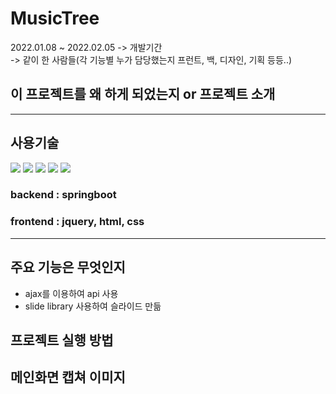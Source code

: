 # <b>MusicTree</b>
2022.01.08 ~ 2022.02.05 -> 개발기간   
-> 같이 한 사람들(각 기능별 누가 담당했는지 프런트, 백, 디자인, 기획 등등..)

## **이 프로젝트를 왜 하게 되었는지 or 프로젝트 소개**

---------
## **사용기술**
<img src="https://img.shields.io/badge/Spring Boot-6dB33F?style=for-the-badge&logo=SpringBoot&logoColor=white">
<img src="https://img.shields.io/badge/html-e34f26?style=for-the-badge&logo=html5&logoColor=white">
<img src="https://img.shields.io/badge/css-1572b6?style=for-the-badge&logo=css3&logoColor=white">
<img src="https://img.shields.io/badge/jQuery-0769ad?style=for-the-badge&logo=jQuery&logoColor=white">
<img src="https://img.shields.io/badge/github-181717?style=for-the-badge&logo=github&logoColor=white">

### backend :  springboot
### frontend : jquery, html, css

-----

## 주요 기능은 무엇인지
- ajax를 이용하여 api 사용
- slide library 사용하여 슬라이드 만듦

## 프로젝트 실행 방법
## 메인화면 캡쳐 이미지